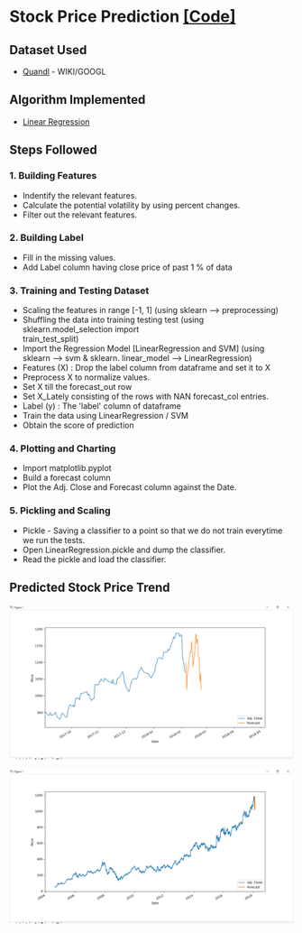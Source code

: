 # Stock Price Prediction [[Code]](https://github.com/SarthakPatidar/Machine-Learning/blob/master/Supervised%20Learning/projects/stock%20price%20prediction/stock_prediction.py)

## Dataset Used
* [Quandl](https://quandl.com) - WIKI/GOOGL

## Algorithm Implemented
* [Linear Regression](https://github.com/SarthakPatidar/Machine-Learning/blob/master/Supervised%20Learning/algorithms/linear%20regression/doc/README.md)

## Steps Followed
### 1. Building Features 
* Indentify the relevant features.
* Calculate the potential volatility by using percent changes.
* Filter out the relevant features.

### 2. Building Label
* Fill in the missing values.
* Add Label column having close price of past 1 % of data

### 3. Training and Testing Dataset
* Scaling the features in range [-1, 1] (using sklearn --> preprocessing)
* Shuffling the data into training testing test (using sklearn.model_selection import        
  train_test_split)
* Import the Regression Model [LinearRegression and SVM] (using sklearn --> svm & sklearn. 
  linear_model --> LinearRegression)
* Features (X) : Drop the label column from dataframe and set it to X
* Preprocess X to normalize values.
* Set X till the forecast_out row 
* Set X_Lately consisting of the rows with NAN forecast_col entries.
* Label (y) : The 'label' column of dataframe
* Train the data using LinearRegression / SVM
* Obtain the score of prediction

### 4. Plotting and Charting
* Import matplotlib.pyplot
* Build a forecast column
* Plot the Adj. Close and Forecast column against the Date.

### 5. Pickling and Scaling
* Pickle - Saving a classifier to a point so that we do not train everytime we run the tests.
* Open LinearRegression.pickle and dump the classifier.
* Read the pickle and load the classifier.

## Predicted Stock Price Trend
![Image of Trend](https://github.com/SarthakPatidar/Machine-Learning/blob/master/Supervised%20Learning/projects/stock%20price%20prediction/resources/pred2.png)

![Image of Prediction](https://github.com/SarthakPatidar/Machine-Learning/blob/master/Supervised%20Learning/projects/stock%20price%20prediction/resources/pred1.png)
